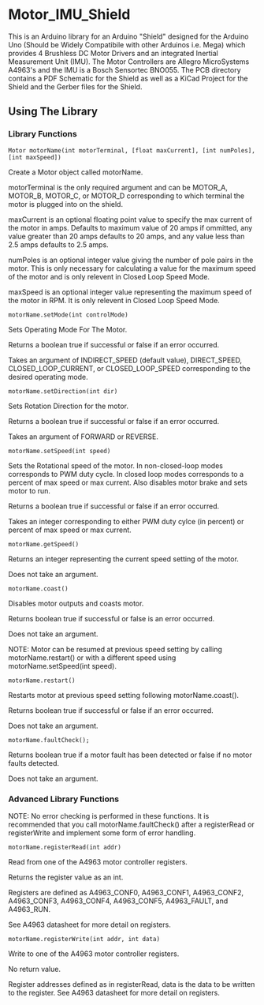 # Motor_IMU_Shield

This is an Arduino library for an Arduino "Shield" designed for the Arduino Uno (Should be Widely Compatibile with other Arduinos i.e. Mega) which provides 4 Brushless DC Motor Drivers and an integrated Inertial Measurement Unit (IMU). The Motor Controllers are Allegro MicroSystems A4963's and the IMU is a Bosch Sensortec BNO055. The PCB directory contains a PDF Schematic for the Shield as well as a KiCad Project for the Shield and the Gerber files for the Shield.

## Using The Library

### Library Functions

```
Motor motorName(int motorTerminal, [float maxCurrent], [int numPoles], [int maxSpeed])
```

Create a Motor object called motorName.

motorTerminal is the only required argument and can be MOTOR_A, MOTOR_B, MOTOR_C, or MOTOR_D corresponding to which terminal the motor is plugged into on the shield.

maxCurrent is an optional floating point value to specify the max current of the motor in amps. Defaults to maximum value of 20 amps if ommitted, any value greater than 20 amps defaults to 20 amps, and any value less than 2.5 amps defaults to 2.5 amps.

numPoles is an optional integer value giving the number of pole pairs in the motor. This is only necessary for calculating a value for the maximum speed of the motor and is only relevent in Closed Loop Speed Mode.

maxSpeed is an optional integer value representing the maximum speed of the motor in RPM. It is only relevent in Closed Loop Speed Mode.

```
motorName.setMode(int controlMode)
```

Sets Operating Mode For The Motor.

Returns a boolean true if successful or false if an error occurred.

Takes an argument of INDIRECT_SPEED (default value), DIRECT_SPEED, CLOSED_LOOP_CURRENT, or CLOSED_LOOP_SPEED corresponding to the desired operating mode.

```
motorName.setDirection(int dir)
```

Sets Rotation Direction for the motor.

Returns a boolean true if successful or false if an error occurred.

Takes an argument of FORWARD or REVERSE.

```
motorName.setSpeed(int speed)
```

Sets the Rotational speed of the motor. In non-closed-loop modes corresponds to PWM duty cycle. In closed loop modes corresponds to a percent of max speed or max current. Also disables motor brake and sets motor to run.

Returns a boolean true if successful or false if an error occurred.

Takes an integer corresponding to either PWM duty cylce (in percent) or percent of max speed or max current.

```
motorName.getSpeed()
```

Returns an integer representing the current speed setting of the motor.

Does not take an argument.

```
motorName.coast()
```

Disables motor outputs and coasts motor.

Returns boolean true if successful or false is an error occurred.

Does not take an argument.

NOTE: Motor can be resumed at previous speed setting by calling motorName.restart() or with a different speed using motorName.setSpeed(int speed).

```
motorName.restart()
```

Restarts motor at previous speed setting following motorName.coast().

Returns boolean true if successful or false if an error occurred.

Does not take an argument.

```
motorName.faultCheck();
```

Returns boolean true if a motor fault has been detected or false if no motor faults detected.

Does not take an argument.

### Advanced Library Functions

NOTE: No error checking is performed in these functions. It is recommended that you call motorName.faultCheck() after a registerRead or registerWrite and implement some form of error handling.

```
motorName.registerRead(int addr)
```

Read from one of the A4963 motor controller registers.

Returns the register value as an int.

Registers are defined as A4963_CONF0, A4963_CONF1, A4963_CONF2, A4963_CONF3, A4963_CONF4, A4963_CONF5, A4963_FAULT, and A4963_RUN.

See A4963 datasheet for more detail on registers.

```
motorName.registerWrite(int addr, int data)
```

Write to one of the A4963 motor controller registers.

No return value.

Register addresses defined as in registerRead, data is the data to be written to the register.
See A4963 datasheet for more detail on registers.
